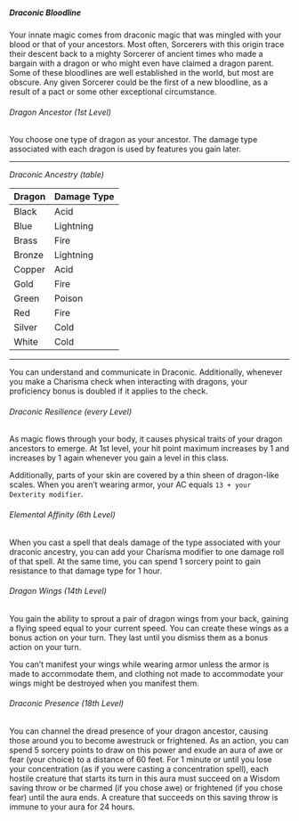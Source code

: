 ##### Draconic Bloodline

Your innate magic comes from draconic magic that was mingled with your blood or that of your ancestors.
Most often, Sorcerers with this origin trace their descent back to a mighty Sorcerer of ancient times who made a bargain with a dragon or who might even have claimed a dragon parent.
Some of these bloodlines are well established in the world, but most are obscure.
Any given Sorcerer could be the first of a new bloodline, as a result of a pact or some other exceptional circumstance.

###### Dragon Ancestor (1st Level)

You choose one type of dragon as your ancestor.
The damage type associated with each dragon is used by features you gain later.

___
<!-- markdownlint-disable-next-line no-emphasis-as-heading -->
_Draconic Ancestry (table)_

| Dragon | Damage Type |
|:-------|:------------|
| Black  | Acid        |
| Blue   | Lightning   |
| Brass  | Fire        |
| Bronze | Lightning   |
| Copper | Acid        |
| Gold   | Fire        |
| Green  | Poison      |
| Red    | Fire        |
| Silver | Cold        |
| White  | Cold        |

___

You can understand and communicate in Draconic.
Additionally, whenever you make a Charisma check when interacting with dragons, your proficiency bonus is doubled if it applies to the check.

###### Draconic Resilience (every Level)

As magic flows through your body, it causes physical traits of your dragon ancestors to emerge.
At 1st level, your hit point maximum increases by 1 and increases by 1 again whenever you gain a level in this class.

Additionally, parts of your skin are covered by a thin sheen of dragon-like scales.
When you aren’t wearing armor, your AC equals `13 + your Dexterity modifier`.

###### Elemental Affinity (6th Level)

When you cast a spell that deals damage of the type associated with your draconic ancestry, you can add your Charisma modifier to one damage roll of that spell.
At the same time, you can spend 1 sorcery point to gain resistance to that damage type for 1 hour.

###### Dragon Wings (14th Level)

You gain the ability to sprout a pair of dragon wings from your back, gaining a flying speed equal to your current speed.
You can create these wings as a bonus action on your turn.
They last until you dismiss them as a bonus action on your turn.

You can’t manifest your wings while wearing armor unless the armor is made to accommodate them, and clothing not made to accommodate your wings might be destroyed when you manifest them.

###### Draconic Presence (18th Level)

You can channel the dread presence of your dragon ancestor, causing those around you to become awestruck or frightened.
As an action, you can spend 5 sorcery points to draw on this power and exude an aura of awe or fear (your choice) to a distance of 60 feet.
For 1 minute or until you lose your concentration (as if you were casting a concentration spell), each hostile creature that starts its turn in this aura must succeed on a Wisdom saving throw or be charmed (if you chose awe) or frightened (if you chose fear) until the aura ends.
A creature that succeeds on this saving throw is immune to your aura for 24 hours.
